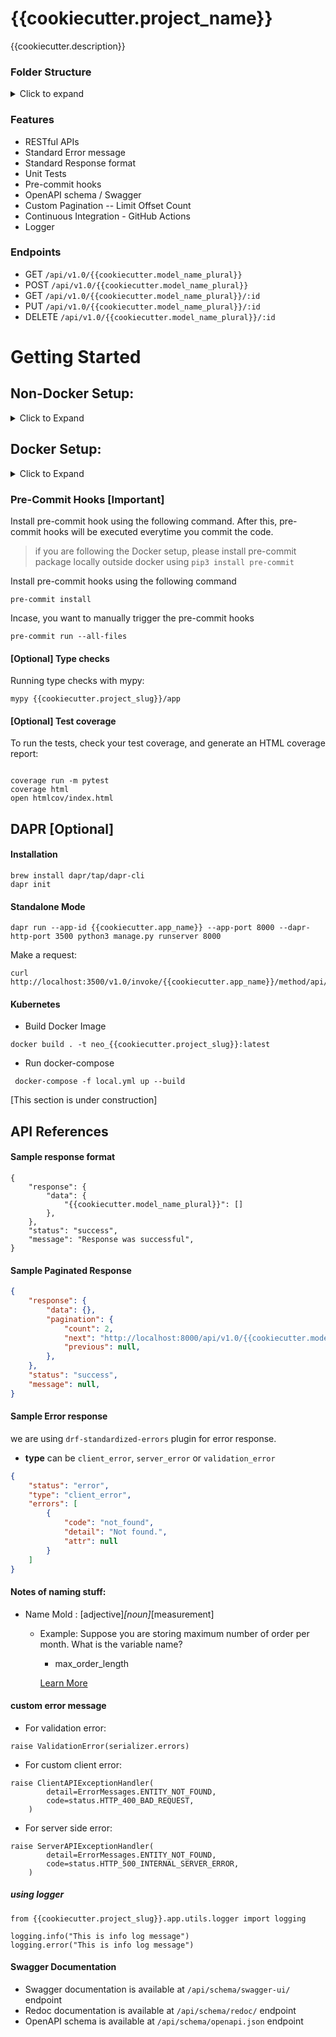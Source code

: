 # {{cookiecutter.project_name}}

{{cookiecutter.description}}

### Folder Structure
<details>
  <summary>Click to expand</summary>

```
.
├── Dockerfile
├── README.md
├── TODO.md
├── dapr.yaml
├── {{cookiecutter.project_slug}}
│   ├── __init__.py
│   ├── app
│   │   ├── __init__.py
│   │   ├── admin.py
│   │   ├── apps.py
│   │   ├── config.py
│   │   ├── controllers
│   │   │   ├── __init__.py
│   │   │   └── {{cookiecutter.model_name}}.py
│   │   ├── db_interface
│   │   │   ├── __init__.py
│   │   │   └── {{cookiecutter.model_name}}.py
│   │   ├── migrations
│   │   │   ├── 0001_initial.py
│   │   │   └── __init__.py
│   │   ├── models
│   │   │   ├── __init__.py
│   │   │   └── {{cookiecutter.model_name}}.py
│   │   ├── serializers
│   │   │   ├── __init__.py
│   │   │   └── {{cookiecutter.model_name}}.py
│   │   ├── tests
│   │   │   ├── __init__.py
│   │   │   └── {{cookiecutter.model_name}}.py
│   │   └── utils
│   │       ├── __init__.py
│   │       ├── responses.py
│   │       ├── errors.py
│   │       ├── config.py
│   │       ├── pagination.py
│   │       └── logger.py
│   ├── asgi.py
│   ├── settings.py
│   ├── urls.py
│   └── wsgi.py
├── local.yml
├── manage.py
├── pyproject.toml
├── requirements.txt
└── setup.cfg
```
</details>

### Features
* RESTful APIs
* Standard Error message
* Standard Response format
* Unit Tests
* Pre-commit hooks
* OpenAPI schema / Swagger
* Custom Pagination -- Limit Offset Count
* Continuous Integration - GitHub Actions
* Logger


### Endpoints
* GET `/api/v1.0/{{cookiecutter.model_name_plural}}`
* POST `/api/v1.0/{{cookiecutter.model_name_plural}}`
* GET `/api/v1.0/{{cookiecutter.model_name_plural}}/:id`
* PUT `/api/v1.0/{{cookiecutter.model_name_plural}}/:id`
* DELETE `/api/v1.0/{{cookiecutter.model_name_plural}}/:id`

# Getting Started

## Non-Docker Setup:

<details>
<summary>Click to Expand</summary>

#### Create virtual environment and install dependencies
```
python3 -m venv .venv
source .venv/bin/activate
pip3 install -r requirements.txt
```

#### Migrations
Copy the sample env file and make changes as per the environment
```
cp .env.sample .env
```

Make changes models.py to suit the needs of your app

Generate migration files using the following command
```
python3 manage.py makemigrations
```

Create a tenant
```
python3 manage.py create_tenant
```

Answer the prompted questions. 
`schema_name` value is one you will have to pass `X-Tenant-Id` in the header for all the requests.

Create a superuser
```
python3 manage.py createsuperuser
```

Run the migration
```
python3 manage.py migrate
```

#### Setting Up Your Users

To create a **superuser account**, use this command:

```
python3 manage.py createsuperuser
```

#### Run Server
```
python3 manage.py runserver 8000
```
#### Running tests with Pytest

```
python3 manage.py test {{cookiecutter.project_slug}}.app.tests.{{cookiecutter.model_name}}
```

</details>

## Docker Setup:
<details>
<summary>Click to Expand</summary>

1. Copy the .env file
```
cp .env.sample .env
```

2. Start the docker containers
```
docker-compose -f local.yml up --build
```

3. Shell into django's container
```
docker exec -it neo_{{cookiecutter.project_slug}} bash
```
> Note: If the name "neo_{{cookiecutter.project_slug}}" doesn't match, run `docker ps` and get the name of the django container

4. Make migrations
```
python3 manage.py makemigrations
```

5. Create a tenant
```
python3 manage.py create_tenant
```

Answer the prompted questions. 
`schema_name` value is one you will have to pass `X-Tenant-Id` in the header for all the requests.

6. Create a superuser
```
python3 manage.py createsuperuser
```

7. Run migrations
```
python3 manage.py migrate
```

8. [Optional] Run tests
```
python3 manage.py test {{cookiecutter.project_slug}}.app.tests.{{cookiecutter.model_name}}
```

9. [Optional] Create superuser for admin access
```
python3 manage.py createsuperuser
```

</details>

### Pre-Commit Hooks [Important]
Install pre-commit hook using the following command. After this, pre-commit hooks will be executed everytime you commit the code.
> if you are following the Docker setup, please install pre-commit package locally outside docker using `pip3 install pre-commit`

Install pre-commit hooks using the following command
```
pre-commit install
```

Incase, you want to manually trigger the pre-commit hooks
```
pre-commit run --all-files
```
#### [Optional] Type checks

Running type checks with mypy:
```
mypy {{cookiecutter.project_slug}}/app
```


#### [Optional] Test coverage

To run the tests, check your test coverage, and generate an HTML coverage report:

```commandline

coverage run -m pytest
coverage html
open htmlcov/index.html
```

## DAPR [Optional]
#### Installation

```
brew install dapr/tap/dapr-cli
dapr init
```
#### Standalone Mode
```
dapr run --app-id {{cookiecutter.app_name}} --app-port 8000 --dapr-http-port 3500 python3 manage.py runserver 8000

```
Make a request:
```commandline
curl http://localhost:3500/v1.0/invoke/{{cookiecutter.app_name}}/method/api/v1.0/{{cookiecutter.model_name_plural}}/
```

#### Kubernetes

* Build Docker Image
```
docker build . -t neo_{{cookiecutter.project_slug}}:latest
```

* Run docker-compose
```
 docker-compose -f local.yml up --build
```
[This section is under construction]

## API References

#### Sample response format
```
{
    "response": {
        "data": {
            "{{cookiecutter.model_name_plural}}": []
        },
    },
    "status": "success",
    "message": "Response was successful",
}
```

#### Sample Paginated Response
```json
{
    "response": {
        "data": {},
        "pagination": {
            "count": 2,
            "next": "http://localhost:8000/api/v1.0/{{cookiecutter.model_name_plural}}/?limit=1&offset=1",
            "previous": null,
        },
    },
    "status": "success",
    "message": null,
}
```


#### Sample Error response
we are using `drf-standardized-errors` plugin for error response.

* **type** can be `client_error`, `server_error` or `validation_error`
```json
{
    "status": "error",
    "type": "client_error",
    "errors": [
        {
            "code": "not_found",
            "detail": "Not found.",
            "attr": null
        }
    ]
}

```


####  Notes of naming stuff:
* Name Mold : [adjective]_[noun]_[measurement]
  * Example: Suppose you are storing maximum number of order per month. What is the variable name?
    * max_order_length

    [Learn More](https://www.youtube.com/watch?v=z7w2lKG8zWM&t=325s)



#### custom error message

* For validation error:

```
raise ValidationError(serializer.errors)
```

* For custom client error:

```
raise ClientAPIExceptionHandler(
        detail=ErrorMessages.ENTITY_NOT_FOUND,
        code=status.HTTP_400_BAD_REQUEST,
    )

```

* For server side error:

```
raise ServerAPIExceptionHandler(
        detail=ErrorMessages.ENTITY_NOT_FOUND,
        code=status.HTTP_500_INTERNAL_SERVER_ERROR,
    )
```

##### using logger

```
from {{cookiecutter.project_slug}}.app.utils.logger import logging

logging.info("This is info log message")
logging.error("This is info log message")

```

#### Swagger Documentation

* Swagger documentation is available at `/api/schema/swagger-ui/` endpoint
* Redoc documentation is available at `/api/schema/redoc/` endpoint
* OpenAPI schema is available at `/api/schema/openapi.json` endpoint

